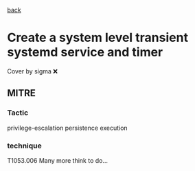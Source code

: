 [back](../index.md)
# Create a system level transient systemd service and timer
Cover by sigma :x: 
## MITRE
### Tactic
privilege-escalation
persistence
execution
### technique
T1053.006
Many more think to do...
